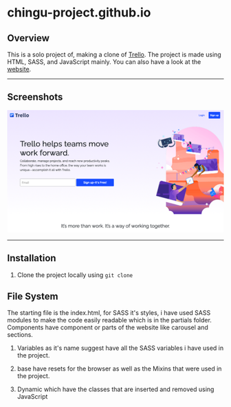 # chingu-project.github.io

## Overview

This is a solo project of, making a clone of [Trello](https://trello.com). The project is made using HTML, SASS, and JavaScript mainly. You can also have a look at the [website](https://guneetsinghtuli.github.io/chingu-project/).

---

## Screenshots

![Home-Page](images/Home.png)

---

## Installation

1. Clone the project locally using `git clone`

## File System

The starting file is the index.html, for SASS it's styles, i have used SASS modules to make the code easily readable which is in the partials folder. Components have component or parts of the website like carousel and sections.

1. Variables as it's name suggest have all the SASS variables i have used in the project.

2. base have resets for the browser as well as the Mixins that were used in the project.

3. Dynamic which have the classes that are inserted and removed using JavaScript
